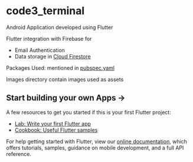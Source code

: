 # code3_terminal

Android Application developed using Flutter

Flutter integration with Firebase for
* Email Authentication
* Data storage in [Cloud Firestore](https://firebase.google.com/docs/firestore)

Packages Used: mentioned in [pubspec.yaml](pubspec.yaml)

Images directory contain images used as assets

## Start building your own Apps ->

A few resources to get you started if this is your first Flutter project:

- [Lab: Write your first Flutter app](https://flutter.dev/docs/get-started/codelab)
- [Cookbook: Useful Flutter samples](https://flutter.dev/docs/cookbook)

For help getting started with Flutter, view our
[online documentation](https://flutter.dev/docs), which offers tutorials,
samples, guidance on mobile development, and a full API reference.
